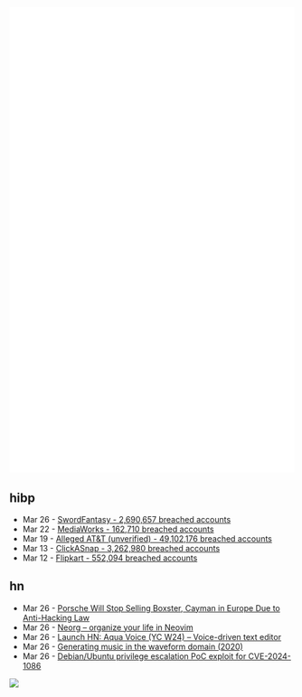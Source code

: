 ![Metrics](https://raw.githubusercontent.com/phixion/phixion/master/metrics.svg)

## hibp

<!--
for https://github.com/phixion/phixion/blob/main/.github/workflows/feeds.yml
-->
<!--START_SECTION:haveibeenpwnd-->
- Mar 26 - [SwordFantasy - 2,690,657 breached accounts](https://haveibeenpwned.com/PwnedWebsites#SwordFantasy)
- Mar 22 - [MediaWorks - 162,710 breached accounts](https://haveibeenpwned.com/PwnedWebsites#MediaWorks)
- Mar 19 - [Alleged AT&T (unverified) - 49,102,176 breached accounts](https://haveibeenpwned.com/PwnedWebsites#AllegedATT)
- Mar 13 - [ClickASnap - 3,262,980 breached accounts](https://haveibeenpwned.com/PwnedWebsites#ClickASnap)
- Mar 12 - [Flipkart - 552,094 breached accounts](https://haveibeenpwned.com/PwnedWebsites#Flipkart)
<!--END_SECTION:haveibeenpwnd-->

## hn

<!--
for https://github.com/phixion/phixion/blob/main/.github/workflows/feeds.yml
-->
<!--START_SECTION:hn-->
- Mar 26 - [Porsche Will Stop Selling Boxster, Cayman in Europe Due to Anti-Hacking Law](https://www.thedrive.com/news/porsche-stops-selling-718-boxster-cayman-europe-cybersecurity-law)
- Mar 26 - [Neorg – organize your life in Neovim](https://github.com/nvim-neorg/neorg)
- Mar 26 - [Launch HN: Aqua Voice (YC W24) – Voice-driven text editor](https://news.ycombinator.com/item?id=39828686)
- Mar 26 - [Generating music in the waveform domain (2020)](https://sander.ai/2020/03/24/audio-generation.html)
- Mar 26 - [Debian/Ubuntu privilege escalation PoC exploit for CVE-2024-1086](https://github.com/Notselwyn/CVE-2024-1086)
<!--END_SECTION:hn-->

<!--
for https://yhype.me
-->
![](https://hit.yhype.me/github/profile?user_id=13013670)
